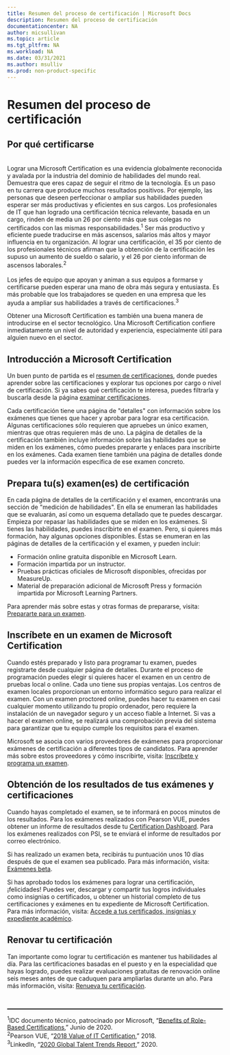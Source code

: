 ```yaml
---
title: Resumen del proceso de certificación | Microsoft Docs
description: Resumen del proceso de certificación
documentationcenter: NA 
author: micsullivan
ms.topic: article
ms.tgt_pltfrm: NA
ms.workload: NA
ms.date: 03/31/2021
ms.author: msulliv
ms.prod: non-product-specific
---
```

# Resumen del proceso de certificación

## Por qué certificarse

<div><br/>
Lograr una Microsoft Certification es una evidencia globalmente reconocida y avalada por la industria del dominio de habilidades del mundo real. Demuestra que eres capaz de seguir el ritmo de la tecnología. Es un paso en tu carrera que produce muchos resultados positivos. Por ejemplo, las personas que deseen perfeccionar o ampliar sus habilidades pueden esperar ser más productivas y eficientes en sus cargos. Los profesionales de IT que han logrado una certificación técnica relevante, basada en un cargo, rinden de media un 26 por ciento más que sus colegas no certificados con las mismas responsabilidades.<sup>1</sup> Ser más productivo y eficiente puede traducirse en más ascensos, salarios más altos y mayor influencia en tu organización. Al lograr una certificación, el 35 por ciento de los profesionales técnicos afirman que la obtención de la certificación les supuso un aumento de sueldo o salario, y el 26 por ciento informan de ascensos laborales.<sup>2</sup>
<br/><br/>
Los jefes de equipo que apoyan y animan a sus equipos a formarse y certificarse pueden esperar una mano de obra más segura y entusiasta. Es más probable que los trabajadores se queden en una empresa que les ayuda a ampliar sus habilidades a través de certificaciones.<sup>3</sup></div>

Obtener una Microsoft Certification es también una buena manera de introducirse en el sector tecnológico. Una Microsoft Certification confiere inmediatamente un nivel de autoridad y experiencia, especialmente útil para alguien nuevo en el sector.

## Introducción a Microsoft Certification

Un buen punto de partida es el [resumen de certificaciones](/learn/certifications/), donde puedes aprender sobre las certificaciones y explorar tus opciones por cargo o nivel de certificación. Si ya sabes qué certificación te interesa, puedes filtrarla y buscarla desde la página [examinar certificaciones](/learn/certifications/browse/).  

Cada certificación tiene una página de "detalles" con información sobre los exámenes que tienes que hacer y aprobar para lograr esa certificación. Algunas certificaciones sólo requieren que apruebes un único examen, mientras que otras requieren más de uno. La página de detalles de la certificación también incluye información sobre las habilidades que se miden en los exámenes, cómo puedes prepararte y enlaces para inscribirte en los exámenes. Cada examen tiene también una página de detalles donde puedes ver la información específica de ese examen concreto.

## Prepara tu(s) examen(es) de certificación

En cada página de detalles de la certificación y el examen, encontrarás una sección de "medición de habilidades". En ella se enumeran las habilidades que se evaluarán, así como un esquema detallado que te puedes descargar. Empieza por repasar las habilidades que se miden en los exámenes. Si tienes las habilidades, puedes inscribirte en el examen. Pero, si quieres más formación, hay algunas opciones disponibles. Éstas se enumeran en las páginas de detalles de la certificación y el examen, y pueden incluir:

- Formación online gratuita disponible en Microsoft Learn.
- Formación impartida por un instructor.
- Pruebas prácticas oficiales de Microsoft disponibles, ofrecidas por MeasureUp.
- Material de preparación adicional de Microsoft Press y formación impartida por Microsoft Learning Partners.

Para aprender más sobre estas y otras formas de prepararse, visita: [Prepararte para un examen](/learn/certifications/prepare-exam).

## Inscríbete en un examen de Microsoft Certification

Cuando estés preparado y listo para programar tu examen, puedes registrarte desde cualquier página de detalles. 
Durante el proceso de programación puedes elegir si quieres hacer el examen en un centro de pruebas local o online.  Cada uno tiene sus propias ventajas. Los centros de examen locales proporcionan un entorno informático seguro para realizar el examen. Con un examen proctored online, puedes hacer tu examen en casi cualquier momento utilizando tu propio ordenador, pero requiere la instalación de un navegador seguro y un acceso fiable a Internet. Si vas a hacer el examen online, se realizará una comprobación previa del sistema para garantizar que tu equipo cumple los requisitos para el examen.

Microsoft se asocia con varios proveedores de exámenes para proporcionar exámenes de certificación a diferentes tipos de candidatos. Para aprender más sobre estos proveedores y cómo inscribirte, visita: [Inscríbete y programa un examen](/learn/certifications/register-schedule-exam).

## Obtención de los resultados de tus exámenes y certificaciones

Cuando hayas completado el examen, se te informará en pocos minutos de los resultados. Para los exámenes realizados con Pearson VUE, puedes obtener un informe de resultados desde tu [Certification Dashboard](https://aka.ms/certdashboard). Para los exámenes realizados con PSI, se te enviará el informe de resultados por correo electrónico.

Si has realizado un examen beta, recibirás tu puntuación unos 10 días después de que el examen sea publicado. Para más información, visita: [Exámenes beta](/learn/certifications/beta-exams).

Si has aprobado todos los exámenes para lograr una certificación, ¡felicidades! Puedes ver, descargar y compartir tus logros individuales como insignias o certificados, u obtener un historial completo de tus certificaciones y exámenes en tu expediente de Microsoft Certification. Para más información, visita: [Accede a tus certificados, insignias y expediente académico](/learn/certifications/access-certificates-badges-transcript).

## Renovar tu certificación

Tan importante como lograr tu certificación es mantener tus habilidades al día. Para las certificaciones basadas en el puesto y en la especialidad que hayas logrado, puedes realizar evaluaciones gratuitas de renovación online seis meses antes de que caduquen para ampliarlas durante un año. Para más información, visita: [Renueva tu certificación](/learn/certifications/renew-your-microsoft-certification).

<div>
<br/>
<hr style="border-top: 1px solid black">

  <sup>1</sup>IDC documento técnico, patrocinado por Microsoft, “<a href="https://aka.ms/IDC_Role-basedCerts">Benefits of Role-Based Certifications</a>,” Junio de 2020.<br/>
  <sup>2</sup>Pearson VUE, “<a href="https://home.pearsonvue.com/Test-Owner/Market-expertise/Information-Technology/VOC.aspx">2018 Value of IT Certification</a>,” 2018.<br/>
  <sup>3</sup>LinkedIn, “<a href="https://business.linkedin.com/talent-solutions/recruiting-tips/global-talent-trends-2020?">2020 Global Talent Trends Report</a>,” 2020.
</div>